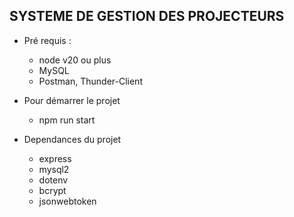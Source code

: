## SYSTEME DE GESTION DES PROJECTEURS 

- Pré requis :
  - node v20 ou plus 
  - MySQL
  - Postman, Thunder-Client
    
- Pour démarrer le projet
   - npm run start

- Dependances du projet
   - express
   - mysql2
   - dotenv
   - bcrypt
   - jsonwebtoken
 
